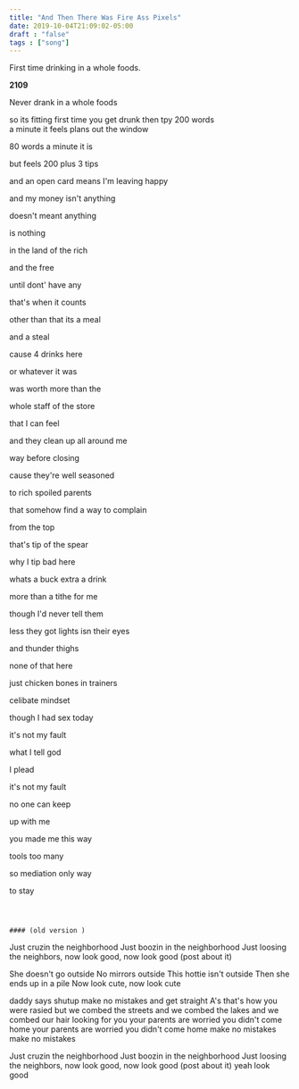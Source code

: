 ```yaml
---
title: "And Then There Was Fire Ass Pixels"
date: 2019-10-04T21:09:02-05:00
draft : "false"
tags : ["song"]
---
```


First time drinking in a whole foods.

<!--more-->

**2109**

Never drank in a whole foods

so its fitting
first time you get drunk
then tpy 200 words  
a minute it feels
plans out the window

80 words a minute it is

but feels
200 plus 3 tips

and an open card means
I'm leaving happy

and my money isn't anything  

doesn't meant anything

is nothing

in the land of the rich

and the free

until dont' have any

that's when it counts

other than that its a meal

and a steal

cause 4 drinks here

or whatever it was

was worth more than the

whole staff of the store

that I can feel


and they clean up all around me

way before closing

cause they're well seasoned

to rich spoiled parents

that somehow find a way to complain

from the top

that's tip of the spear

why I tip bad here

whats a buck extra a drink

more than a tithe for me

though I'd never tell them

less they got lights isn their eyes

and thunder thighs

none of that here

just chicken bones in trainers

celibate mindset

though I had sex today   

it's not my fault

what I tell god

I plead

it's not my fault

no one can keep

up with me

you made me this way

tools too many

so mediation only way

to stay
```



#### (old version )

```


Just cruzin the neighborhood
Just boozin in the neighborhood
Just loosing the neighbors,
now look good, now look good
(post about it)

She doesn't go outside
No mirrors outside
This hottie isn't outside
Then she ends up in a pile
Now look cute, now look cute


daddy says shutup
make no mistakes
and get straight A's
that's how you were rasied
but we combed the streets
and we combed the lakes
and we combed our hair looking for you
your parents are worried you didn't come home
your parents are worried you didn't come home
make no mistakes
make no mistakes

Just cruzin the neighborhood
Just boozin in the neighborhood
Just loosing the neighbors,
now look good, now look good
(post about it)
yeah look good

```
